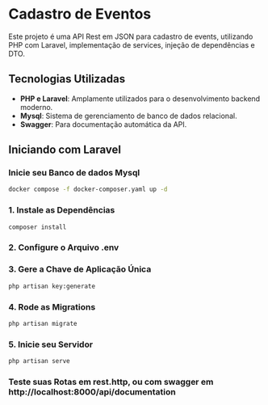 # Cadastro de Eventos

Este projeto é uma API Rest em JSON para cadastro de events, utilizando PHP com Laravel, implementação de services, injeção de dependências e DTO.

## Tecnologias Utilizadas

- **PHP e Laravel**: Amplamente utilizados para o desenvolvimento backend moderno.
- **Mysql**: Sistema de gerenciamento de banco de dados relacional.
- **Swagger**: Para documentação automática da API.

## Iniciando com Laravel

### Inicie seu Banco de dados Mysql

```sh
docker compose -f docker-composer.yaml up -d
```

### 1. Instale as Dependências

```sh
composer install
```

### 2. Configure o Arquivo .env

### 3. Gere a Chave de Aplicação Única

```sh
php artisan key:generate
```

### 4. Rode as Migrations

```sh
php artisan migrate
```

### 5. Inicie seu Servidor

```sh
php artisan serve
```

### Teste suas Rotas em rest.http, ou com swagger em http://localhost:8000/api/documentation
